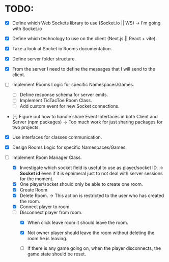 # TODO:

- [x] Define which Web Sockets library to use (Socket.io || WS) -> I'm going with Socket.io
- [x] Define which technology to use on the client (Next.js || React + vite).
- [x] Take a look at Socket io Rooms documentation.
- [x] Define server folder structure.
- [x] From the server I need to define the messages that I will send to the client.

- [ ] Implement Rooms Logic for specific Namespaces/Games.
    - [ ] Define response schema for server emits.
    - [ ] Implement TicTacToe Room Class.
    - [ ] Add custom event for new Socket connections.

- [-] Figure out how to handle share Event Interfaces in both Client and Server (npm packages) -> Too much work for just sharing packages for two projects.
- [x] Use interfaces for classes communication.

- [x] Design Rooms Logic for specific Namespaces/Games.

- [ ] Implement Room Manager Class.
    - [x] Investigate which socket field is useful to use as player/socket ID. -> **Socket id** even if it is ephimeral just to not deal with server sessions for the moment.
    - [x] One player/socket should only be able to create one room.
    - [x] Create Room
    - [x] Delete Room. -> This action is restricted to the user who has created the room.
    - [x] Connect player to room.
    - [ ] Disconnect player from room.
        - [x] When click leave room it should leave the room.
        - [x] Not owner player should leave the room without deleting the room he is leaving.
        - [ ] If there is any game going on, when the player disconnects, the game state should be reset.

